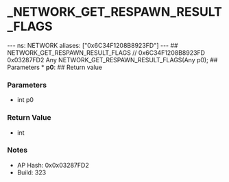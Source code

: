 # _NETWORK_GET_RESPAWN_RESULT_FLAGS

--- ns: NETWORK aliases: ["0x6C34F1208B8923FD"] --- ## NETWORK_GET_RESPAWN_RESULT_FLAGS  // 0x6C34F1208B8923FD 0x03287FD2 Any NETWORK_GET_RESPAWN_RESULT_FLAGS(Any p0);  ## Parameters * **p0**:  ## Return value

### Parameters
* int p0

### Return Value
* int

### Notes
* AP Hash: 0x0x03287FD2
* Build: 323

